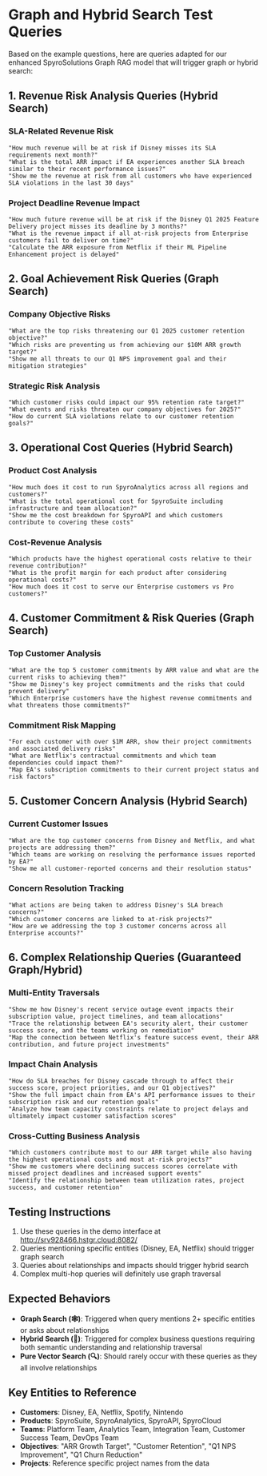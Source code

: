 # Graph and Hybrid Search Test Queries

Based on the example questions, here are queries adapted for our enhanced SpyroSolutions Graph RAG model that will trigger graph or hybrid search:

## 1. Revenue Risk Analysis Queries (Hybrid Search)

### SLA-Related Revenue Risk
```
"How much revenue will be at risk if Disney misses its SLA requirements next month?"
"What is the total ARR impact if EA experiences another SLA breach similar to their recent performance issues?"
"Show me the revenue at risk from all customers who have experienced SLA violations in the last 30 days"
```

### Project Deadline Revenue Impact
```
"How much future revenue will be at risk if the Disney Q1 2025 Feature Delivery project misses its deadline by 3 months?"
"What is the revenue impact if all at-risk projects from Enterprise customers fail to deliver on time?"
"Calculate the ARR exposure from Netflix if their ML Pipeline Enhancement project is delayed"
```

## 2. Goal Achievement Risk Queries (Graph Search)

### Company Objective Risks
```
"What are the top risks threatening our Q1 2025 customer retention objective?"
"Which risks are preventing us from achieving our $10M ARR growth target?"
"Show me all threats to our Q1 NPS improvement goal and their mitigation strategies"
```

### Strategic Risk Analysis
```
"Which customer risks could impact our 95% retention rate target?"
"What events and risks threaten our company objectives for 2025?"
"How do current SLA violations relate to our customer retention goals?"
```

## 3. Operational Cost Queries (Hybrid Search)

### Product Cost Analysis
```
"How much does it cost to run SpyroAnalytics across all regions and customers?"
"What is the total operational cost for SpyroSuite including infrastructure and team allocation?"
"Show me the cost breakdown for SpyroAPI and which customers contribute to covering these costs"
```

### Cost-Revenue Analysis
```
"Which products have the highest operational costs relative to their revenue contribution?"
"What is the profit margin for each product after considering operational costs?"
"How much does it cost to serve our Enterprise customers vs Pro customers?"
```

## 4. Customer Commitment & Risk Queries (Graph Search)

### Top Customer Analysis
```
"What are the top 5 customer commitments by ARR value and what are the current risks to achieving them?"
"Show me Disney's key project commitments and the risks that could prevent delivery"
"Which Enterprise customers have the highest revenue commitments and what threatens those commitments?"
```

### Commitment Risk Mapping
```
"For each customer with over $1M ARR, show their project commitments and associated delivery risks"
"What are Netflix's contractual commitments and which team dependencies could impact them?"
"Map EA's subscription commitments to their current project status and risk factors"
```

## 5. Customer Concern Analysis (Hybrid Search)

### Current Customer Issues
```
"What are the top customer concerns from Disney and Netflix, and what projects are addressing them?"
"Which teams are working on resolving the performance issues reported by EA?"
"Show me all customer-reported concerns and their resolution status"
```

### Concern Resolution Tracking
```
"What actions are being taken to address Disney's SLA breach concerns?"
"Which customer concerns are linked to at-risk projects?"
"How are we addressing the top 3 customer concerns across all Enterprise accounts?"
```

## 6. Complex Relationship Queries (Guaranteed Graph/Hybrid)

### Multi-Entity Traversals
```
"Show me how Disney's recent service outage event impacts their subscription value, project timelines, and team allocations"
"Trace the relationship between EA's security alert, their customer success score, and the teams working on remediation"
"Map the connection between Netflix's feature success event, their ARR contribution, and future project investments"
```

### Impact Chain Analysis
```
"How do SLA breaches for Disney cascade through to affect their success score, project priorities, and our Q1 objectives?"
"Show the full impact chain from EA's API performance issues to their subscription risk and our retention goals"
"Analyze how team capacity constraints relate to project delays and ultimately impact customer satisfaction scores"
```

### Cross-Cutting Business Analysis
```
"Which customers contribute most to our ARR target while also having the highest operational costs and most at-risk projects?"
"Show me customers where declining success scores correlate with missed project deadlines and increased support events"
"Identify the relationship between team utilization rates, project success, and customer retention"
```

## Testing Instructions

1. Use these queries in the demo interface at http://srv928466.hstgr.cloud:8082/
2. Queries mentioning specific entities (Disney, EA, Netflix) should trigger graph search
3. Queries about relationships and impacts should trigger hybrid search
4. Complex multi-hop queries will definitely use graph traversal

## Expected Behaviors

- **Graph Search (🕸️)**: Triggered when query mentions 2+ specific entities or asks about relationships
- **Hybrid Search (🔄)**: Triggered for complex business questions requiring both semantic understanding and relationship traversal
- **Pure Vector Search (🔍)**: Should rarely occur with these queries as they all involve relationships

## Key Entities to Reference

- **Customers**: Disney, EA, Netflix, Spotify, Nintendo
- **Products**: SpyroSuite, SpyroAnalytics, SpyroAPI, SpyroCloud
- **Teams**: Platform Team, Analytics Team, Integration Team, Customer Success Team, DevOps Team
- **Objectives**: "ARR Growth Target", "Customer Retention", "Q1 NPS Improvement", "Q1 Churn Reduction"
- **Projects**: Reference specific project names from the data